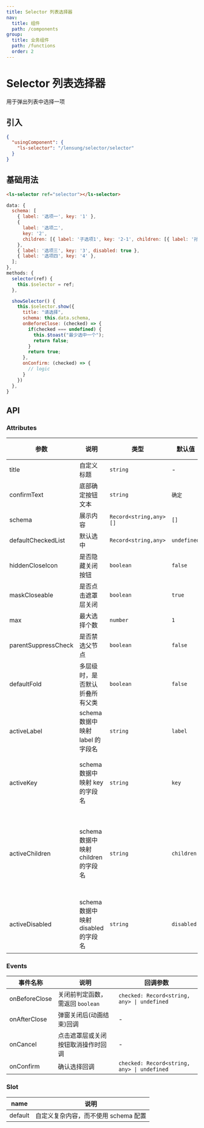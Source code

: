 ```yaml
---
title: Selector 列表选择器
nav:
  title: 组件
  path: /components
group:
  title: 业务组件
  path: /functions
  order: 2
---
```


# Selector 列表选择器

用于弹出列表中选择一项

## 引入

```json
{
  "usingComponent": {
    "ls-selector": "/lensung/selector/selector"
  }
}
```

## 基础用法

```html
<ls-selector ref="selector"></ls-selector>
```

```js
data: {
  schema: [
    { label: '选项一', key: '1' },
    {
      label: '选项二',
      key: '2',
      children: [{ label: '子选项1', key: '2-1', children: [{ label: '孙子选项', key: '2-1-1' }] }],
    },
    { label: '选项三', key: '3', disabled: true },
    { label: '选项四', key: '4' },
  ];
},
methods: {
  selector(ref) {
    this.$selector = ref;
  },

  showSelector() {
    this.$selector.show({
      title: "请选择",
      schema: this.data.schema,
      onBeforeClose: (checked) => {
        if(checked === undefined) {
          this.$toast("最少选中一个");
          return false;
        }
        return true;
      },
      onConfirm: (checked) => {
        // logic
      }
    })
  },
}
```

## API

### Attributes

| 参数                | 说明                                | 类型                   | 默认值      | 备注               |
| ------------------- | ----------------------------------- | ---------------------- | ----------- | ------------------ |
| title               | 自定义标题                          | `string`               | -           | -                  |
| confirmText         | 底部确定按钮文本                    | `string`               | `确定`      | -                  |
| schema              | 展示内容                            | `Record<string,any>[]` | `[]`        | -                  |
| defaultCheckedList  | 默认选中                            | `Record<string,any>`   | `undefined` | -                  |
| hiddenCloseIcon     | 是否隐藏关闭按钮                    | `boolean`              | `false`     | -                  |
| maskCloseable       | 是否点击遮罩层关闭                  | `boolean`              | `true`      | -                  |
| max                 | 最大选择个数                        | `number`               | `1`         | -                  |
| parentSuppressCheck | 是否禁选父节点                      | `boolean`              | `false`     | -                  |
| defaultFold         | 多层级时，是否默认折叠所有父类      | `boolean`              | `false`     | -                  |
| activeLabel         | schema 数据中映射 label 的字段名    | `string`               | `label`     | 用于显示           |
| activeKey           | schema 数据中映射 key 的字段名      | `string`               | `key`       | 用于判定勾选       |
| activeChildren      | schema 数据中映射 children 的字段名 | `string`               | `children`  | 用于递归显示子数据 |
| activeDisabled      | schema 数据中映射 disabled 的字段名 | `string`               | `disabled`  | 用于禁用勾选       |

### Events

| 事件名称      | 说明                               | 回调参数                                    |
| ------------- | ---------------------------------- | ------------------------------------------- |
| onBeforeClose | 关闭前判定函数，需返回 `boolean`   | `checked: Record<string, any> \| undefined` |
| onAfterClose  | 弹窗关闭后(动画结束)回调           | -                                           |
| onCancel      | 点击遮罩层或关闭按钮取消操作时回调 | -                                           |
| onConfirm     | 确认选择回调                       | `checked: Record<string, any> \| undefined` |

### Slot

| name    | 说明                                 |
| ------- | ------------------------------------ |
| default | 自定义复杂内容，而不使用 schema 配置 |
